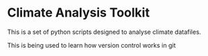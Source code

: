 # Climate Analysis Toolkit

This is a set of python scripts designed to analyse climate datafiles.

This is being used to learn how version control works in git
